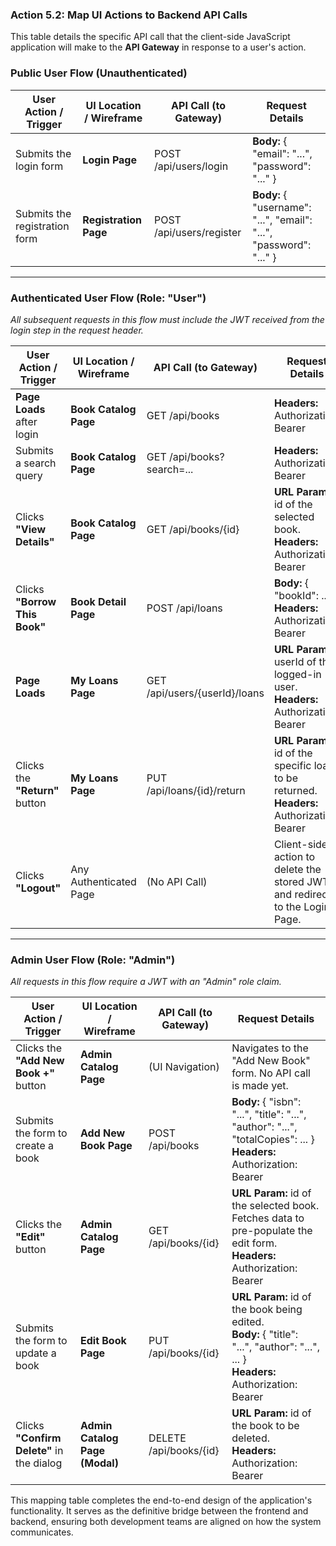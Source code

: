 ### **Action 5.2: Map UI Actions to Backend API Calls**

This table details the specific API call that the client-side JavaScript application will make to the **API Gateway** in response to a user's action.

### **Public User Flow (Unauthenticated)**

| User Action / Trigger | UI Location / Wireframe | API Call (to Gateway) | Request Details |
| --- | --- | --- | --- |
| Submits the login form | **Login Page** | POST /api/users/login | **Body:** { "email": "...", "password": "..." } |
| Submits the registration form | **Registration Page** | POST /api/users/register | **Body:** { "username": "...", "email": "...", "password": "..." } |

---

### **Authenticated User Flow (Role: "User")**

*All subsequent requests in this flow must include the JWT received from the login step in the request header.*

| User Action / Trigger | UI Location / Wireframe | API Call (to Gateway) | Request Details |
| --- | --- | --- | --- |
| **Page Loads** after login | **Book Catalog Page** | GET /api/books | **Headers:** Authorization: Bearer <token> |
| Submits a search query | **Book Catalog Page** | GET /api/books?search=... | **Headers:** Authorization: Bearer <token> |
| Clicks **"View Details"** | **Book Catalog Page** | GET /api/books/{id} | **URL Param:** id of the selected book.<br>**Headers:** Authorization: Bearer <token> |
| Clicks **"Borrow This Book"** | **Book Detail Page** | POST /api/loans | **Body:** { "bookId": ... }<br>**Headers:** Authorization: Bearer <token> |
| **Page Loads** | **My Loans Page** | GET /api/users/{userId}/loans | **URL Param:** userId of the logged-in user.<br>**Headers:** Authorization: Bearer <token> |
| Clicks the **"Return"** button | **My Loans Page** | PUT /api/loans/{id}/return | **URL Param:** id of the specific loan to be returned.<br>**Headers:** Authorization: Bearer <token> |
| Clicks **"Logout"** | Any Authenticated Page | (No API Call) | Client-side action to delete the stored JWT and redirect to the Login Page. |

---

### **Admin User Flow (Role: "Admin")**

*All requests in this flow require a JWT with an "Admin" role claim.*

| User Action / Trigger | UI Location / Wireframe | API Call (to Gateway) | Request Details |
| --- | --- | --- | --- |
| Clicks the **"Add New Book +"** button | **Admin Catalog Page** | (UI Navigation) | Navigates to the "Add New Book" form. No API call is made yet. |
| Submits the form to create a book | **Add New Book Page** | POST /api/books | **Body:** { "isbn": "...", "title": "...", "author": "...", "totalCopies": ... }<br>**Headers:** Authorization: Bearer <token> |
| Clicks the **"Edit"** button | **Admin Catalog Page** | GET /api/books/{id} | **URL Param:** id of the selected book. Fetches data to pre-populate the edit form.<br>**Headers:** Authorization: Bearer <token> |
| Submits the form to update a book | **Edit Book Page** | PUT /api/books/{id} | **URL Param:** id of the book being edited.<br>**Body:** { "title": "...", "author": "...", ... }<br>**Headers:** Authorization: Bearer <token> |
| Clicks **"Confirm Delete"** in the dialog | **Admin Catalog Page (Modal)** | DELETE /api/books/{id} | **URL Param:** id of the book to be deleted.<br>**Headers:** Authorization: Bearer <token> |

This mapping table completes the end-to-end design of the application's functionality. It serves as the definitive bridge between the frontend and backend, ensuring both development teams are aligned on how the system communicates.